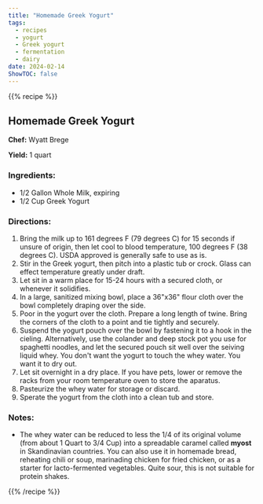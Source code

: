 ```yaml
---
title: "Homemade Greek Yogurt"
tags: 
  - recipes
  - yogurt
  - Greek yogurt
  - fermentation
  - dairy
date: 2024-02-14
ShowTOC: false
---
```


{{% recipe %}}

## Homemade Greek Yogurt

**Chef:** Wyatt Brege  

**Yield:** 1 quart

### Ingredients:

- 1/2 Gallon Whole Milk, expiring
- 1/2 Cup Greek Yogurt

### Directions:

1. Bring the milk up to 161 degrees F (79 degrees C) for 15 seconds if unsure of origin, then let cool to blood temperature, 100 degrees F (38 degrees C). USDA approved is generally safe to use as is.
2. Stir in the Greek yogurt, then pitch into a plastic tub or crock.  Glass can effect temperature greatly under draft.
3. Let sit in a warm place for 15-24 hours with a secured cloth, or whenever it solidifies.
4. In a large, sanitized mixing bowl, place a 36"x36" flour cloth over the bowl completely draping over the side. 
5. Poor in the yogurt over the cloth.  Prepare a long length of twine.  Bring the corners of the cloth to a point and tie tightly and securely.  
6. Suspend the yogurt pouch over the bowl by fastening it to a hook in the cieling.  Alternatively, use the colander and deep stock pot you use for spaghetti noodles, and let the secured pouch sit well over the seiving liquid whey.  You don't want the yogurt to touch the whey water.  You want it to dry out.
7. Let sit overnight in a dry place.  If you have pets, lower or remove the racks from your room temperature oven to store the aparatus.
8. Pasteurize the whey water for storage or discard.
9. Sperate the yogurt from the cloth into a clean tub and store.

### Notes:

- The whey water can be reduced to less the 1/4 of its original volume (from about 1 Quart to 3/4 Cup) into a spreadable caramel called **myost** in Skandinavian countries.  You can also use it in homemade bread, reheating chili or soup, marinading chicken for fried chicken, or as a starter for lacto-fermented vegetables.  Quite sour, this is not suitable for protein shakes.



{{% /recipe %}}

